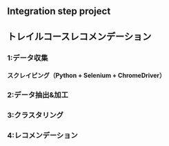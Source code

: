 ## Integration step project
## トレイルコースレコメンデーション

### 1:データ収集
#### スクレイピング（Python + Selenium + ChromeDriver）

### 2:データ抽出&加工

### 3:クラスタリング

### 4:レコメンデーション
